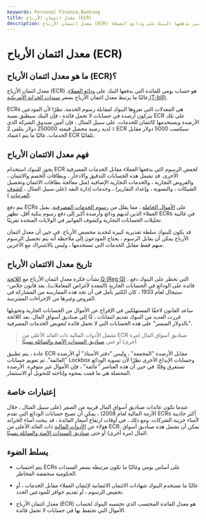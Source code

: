 ```yaml
---
keywords: Personal Finance,Banking
title: معدل ائتمان الأرباح (ECR)
description: معدل ائتمان الأرباح (ECR) هو حساب يومي للفائدة التي يدفعها البنك على ودائع العملاء.
---
```


# معدل ائتمان الأرباح (ECR)
## ما هو معدل ائتمان الأرباح (ECR)؟

معدل ائتمان الأرباح (ECR) هو حساب يومي للفائدة التي يدفعها البنك على [ودائع العملاء](/deposit). غالبًا ما يرتبط معدل ائتمان الأرباح بسعر [سندات الخزانة الأمريكية (T-bill)](/treasurybill).

ECRs هي المعدلات التي تعزوها البنوك لمقابلة رسوم الخدمة. نظرًا لأن المودعين يتركون أرصدة في حسابات لا تحمل فائدة ، فإن البنك سيطبق نسبة ECR على تلك الأرصدة ويستخدمها كائتمان للخدمات. على سبيل المثال ، فإن أمين صندوق الشركة الذي لديه رصيد محصل قيمته 250000 دولار يتلقى 2 ٪ ECR سيكسب 5000 دولار مقابل الخدمات. غالبًا ما يتم اعتماد ECR تلقائيًا.

## فهم معدل الائتمان الأرباح

يجوز للبنوك استخدام ECR لخفض الرسوم التي يدفعها العملاء مقابل الخدمات المصرفية الأخرى. قد تشمل هذه الحسابات التدقيق والادخار ، وبطاقات الخصم والائتمان ، والقروض التجارية ، والخدمات التجارية الإضافية (مثل معالجة بطاقات الائتمان وتحصيل الشيكات ، والتسوية ، وإعداد التقارير) ، وخدمات إدارة النقد (على سبيل المثال ، [كشوف المرتبات](/payroll) ).

يتم دفع ECRs على [الأموال الخاملة](/idlefunds) ، مما يقلل من [رسوم الخدمات المصرفية](/service-charge). يميل العملاء الذين لديهم ودائع وأرصدة أكبر إلى دفع رسوم بنكية أقل. تظهر ECRs في غالبية تحليلات الحسابات التجارية وكشوف الفواتير في الولايات المتحدة تقريبًا.

قد يكون للبنوك سلطة تقديرية كبيرة لتحديد مخصص الأرباح. في حين أن معدل ائتمان الأرباح يمكن أن يقابل الرسوم ، يحتاج المودعون إلى ملاحظة أنه يتم تحصيل الرسوم منهم فقط مقابل الخدمات التي تستخدمها ، وليس بالاشتراك مع الآخرين.

## تاريخ معدل الائتمان الأرباح

نشأت فكرة معدل ائتمان الأرباح مع [اللائحة Q (Reg Q)](/regulationq) ، التي تحظر على البنوك دفع فائدة على الودائع في الحسابات الجارية (المعدة لأغراض المعاملات). بعد قانون جلاس-ستيجال لعام 1933 ، كان الكثير يأمل في أن تحد هذه الممارسة من المشاركة في القروض وغيرها من الإجراءات المفترسة.

ساعد القانون لاحقًا المستهلكين في الإفراج عن الأموال من الحسابات الجارية وتحويلها إلى صناديق أسواق المال. بعد اللائحة Q ، قررت العديد من البنوك تقديم ائتمانات "بالدولار الميسر" على هذه الحسابات التي لا تحمل فائدة لتعويض الخدمات المصرفية.

> تشمل الأدوات المالية ذات العائد الأعلى من ECR صناديق أسواق المال (مرة أخرى) أو حتى [صناديق السندات الآمنة والسائلة نسبيًا](/bondfund).

>

عادة ، يتم تطبيق ECR مقابل الأرصدة "المجمعة" ، وليس "دفتر الأستاذ" أو الأرصدة "العائمة". تم تعويم حسابات Lockbox وحسابات الإيداع الأخرى نظرًا لأن تسوية الودائع تستغرق وقتًا. في حين أن هذه العناصر "عائمة" ، فإن الأموال غير متوفرة. الأرصدة المحصلة هي ما قمت بمحوه وإتاحته للتحويل أو الاستثمار.

## إعتبارات خاصة

عندما تكون عائدات صناديق أسواق المال قريبة من الصفر (على سبيل المثال ، خلال الأزمة المالية لعام 2008) ، يمكن أن تصبح حسابات الودائع التي تقدم ECRs أكثر جاذبية لأمناء خزينة الشركات. ومع ذلك ، في أوقات ارتفاع أسعار الفائدة ، قد يبحث أمناء الخزانة هؤلاء عن [الأدوات المالية](/financialinstrument) ذات العائد الأعلى من ECR. يمكن أن تشمل هذه صناديق أسواق المال (مرة أخرى) أو حتى [صناديق السندات الآمنة والسائلة نسبيًا](/bondfund).

## يسلط الضوء

- يتم احتساب ECRs على أساس يومي وغالبًا ما تكون مرتبطة بسعر السندات الحكومية منخفضة المخاطر.

- غالبًا ما تستخدم البنوك شهادات الائتمان الائتمانية لإئتمان العملاء مقابل الخدمات ، أو تخفيض الرسوم ، أو تقديم حوافز للمودعين الجدد.

- معدل ائتمان الأرباح (ECR) هو معدل الفائدة المحتسب الذي تحتسبه البنوك لحساب الأموال التي تحتفظ بها في حسابات لا تحمل فائدة.

